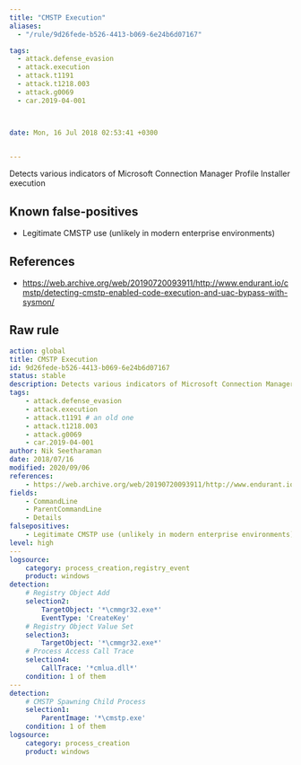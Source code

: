 ```yaml
---
title: "CMSTP Execution"
aliases:
  - "/rule/9d26fede-b526-4413-b069-6e24b6d07167"

tags:
  - attack.defense_evasion
  - attack.execution
  - attack.t1191
  - attack.t1218.003
  - attack.g0069
  - car.2019-04-001



date: Mon, 16 Jul 2018 02:53:41 +0300


---
```


Detects various indicators of Microsoft Connection Manager Profile Installer execution

<!--more-->


## Known false-positives

* Legitimate CMSTP use (unlikely in modern enterprise environments)



## References

* https://web.archive.org/web/20190720093911/http://www.endurant.io/cmstp/detecting-cmstp-enabled-code-execution-and-uac-bypass-with-sysmon/


## Raw rule
```yaml
action: global
title: CMSTP Execution
id: 9d26fede-b526-4413-b069-6e24b6d07167
status: stable
description: Detects various indicators of Microsoft Connection Manager Profile Installer execution
tags:
    - attack.defense_evasion
    - attack.execution
    - attack.t1191 # an old one
    - attack.t1218.003
    - attack.g0069
    - car.2019-04-001
author: Nik Seetharaman
date: 2018/07/16
modified: 2020/09/06
references:
    - https://web.archive.org/web/20190720093911/http://www.endurant.io/cmstp/detecting-cmstp-enabled-code-execution-and-uac-bypass-with-sysmon/
fields:
    - CommandLine
    - ParentCommandLine
    - Details
falsepositives:
    - Legitimate CMSTP use (unlikely in modern enterprise environments)
level: high
---
logsource:
    category: process_creation,registry_event
    product: windows
detection:
    # Registry Object Add
    selection2:
        TargetObject: '*\cmmgr32.exe*'
        EventType: 'CreateKey'
    # Registry Object Value Set
    selection3:
        TargetObject: '*\cmmgr32.exe*'
    # Process Access Call Trace
    selection4:
        CallTrace: '*cmlua.dll*'
    condition: 1 of them
---
detection:
    # CMSTP Spawning Child Process
    selection1:
        ParentImage: '*\cmstp.exe'
    condition: 1 of them
logsource:
    category: process_creation
    product: windows

```

